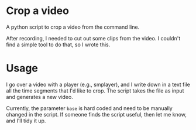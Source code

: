 
# Crop a video
A python script to crop a video from the command line.

After recording, I needed to cut out some clips from the video. I couldn't find a simple tool to do that, so I wrote this. 

# Usage
I go over a video with a player (e.g., smplayer), and I write down in a text file all the time segments that I'd like to crop. The script takes the file as input and generates a new video.

Currently, the parameter `base` is hard coded and need to be manually changed in the script. If someone finds the script useful, then let me know, and I'll tidy it up.


